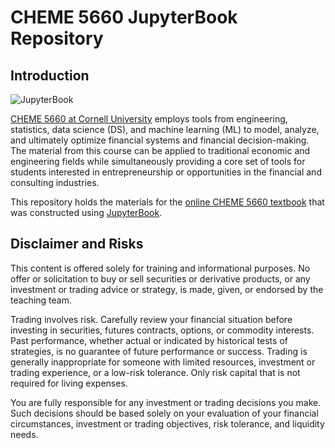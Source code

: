 # CHEME 5660 JupyterBook Repository 

## Introduction
![JupyterBook](https://img.shields.io/badge/jupyter-%23FA0F00.svg?style=for-the-badge&logo=jupyter&logoColor=white)

[CHEME 5660 at Cornell University](https://classes.cornell.edu/browse/roster/FA22/class/CHEME/5660) employs tools from engineering, statistics, data science (DS), and machine learning (ML) to model, analyze, and ultimately optimize financial systems and financial decision-making. The material from this course can be applied to traditional economic and engineering fields while simultaneously providing a core set of tools for students interested in entrepreneurship or opportunities in the financial and consulting industries. 

This repository holds the materials for the [online CHEME 5660 textbook](https://varnerlab.github.io/CHEME-5660-Markets-Mayhem-Book/infrastructure.html) that was constructed using [JupyterBook](https://jupyterbook.org/en/stable/intro.html). 

## Disclaimer and Risks
This content is offered solely for training and  informational purposes. No offer or solicitation to buy or sell securities or derivative products, or any investment or trading advice or strategy,  is made, given, or endorsed by the teaching team. 

Trading involves risk. Carefully review your financial situation before investing in securities, futures contracts, options, or commodity interests. Past performance, whether actual or indicated by historical tests of strategies, is no guarantee of future performance or success. Trading is generally inappropriate for someone with limited resources, investment or trading experience, or a low-risk tolerance.  Only risk capital that is not required for living expenses.

You are fully responsible for any investment or trading decisions you make. Such decisions should be based solely on your evaluation of your financial circumstances, investment or trading objectives, risk tolerance, and liquidity needs.